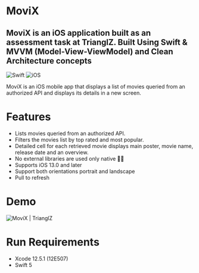 # MoviX


## MoviX is an iOS application built as an assessment task at TrianglZ. Built Using Swift & MVVM (Model-View-ViewModel) and Clean Architecture concepts


![Swift](https://img.shields.io/badge/Swift-Swift_Project-FA7343.svg?style=flat&logo=swift)
![iOS](https://img.shields.io/badge/iOS-iOS_Project-999999.svg?style=flat&logo=apple)

MoviX is an iOS mobile app that displays a list of movies queried from an authorized API and displays its details in a new screen.


# Features

- Lists movies queried from an authorized API.
- Filters the movies list by top rated and most popular.
- Detailed cell for each retrieved movie displays main poster, movie name, release date and an overview.
- No external libraries are used only native 👍🏻
- Supports iOS 13.0 and later
- Support both orientations portrait and landscape
- Pull to refresh 

# Demo
![MoviX | TrianglZ](README_Resources/MoviX.gif)

# Run Requirements

- Xcode 12.5.1 (12E507)
- Swift 5
